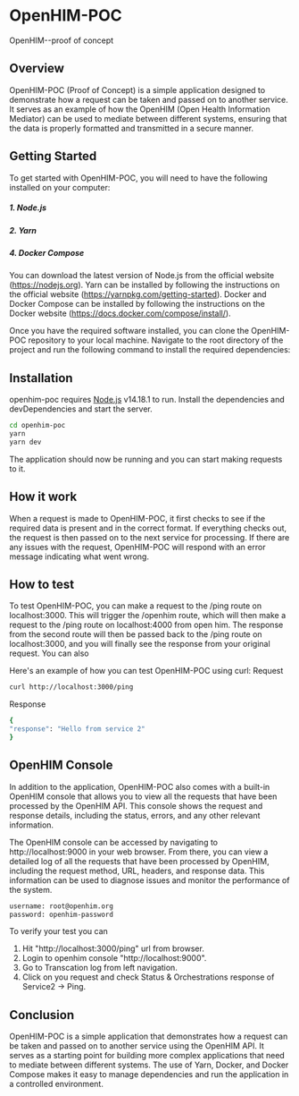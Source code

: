 # OpenHIM-POC
OpenHIM--proof of concept
## Overview
OpenHIM-POC (Proof of Concept) is a simple application designed to demonstrate how a request can be taken and passed on to another service. It serves as an example of how the OpenHIM (Open Health Information Mediator) can be used to mediate between different systems, ensuring that the data is properly formatted and transmitted in a secure manner.

## Getting Started
To get started with OpenHIM-POC, you will need to have the following installed on your computer:
##### 1. Node.js
##### 2. Yarn
##### 4. Docker Compose
You can download the latest version of Node.js from the official website (https://nodejs.org). Yarn can be installed by following the instructions on the official website (https://yarnpkg.com/getting-started). Docker and Docker Compose can be installed by following the instructions on the Docker website (https://docs.docker.com/compose/install/).

Once you have the required software installed, you can clone the OpenHIM-POC repository to your local machine. Navigate to the root directory of the project and run the following command to install the required dependencies:

## Installation
openhim-poc requires [Node.js](https://nodejs.org/) v14.18.1 to run.
Install the dependencies and devDependencies and start the server.

```sh
cd openhim-poc
yarn
yarn dev
```
The application should now be running and you can start making requests to it.

## How it work
When a request is made to OpenHIM-POC, it first checks to see if the required data is present and in the correct format. If everything checks out, the request is then passed on to the next service for processing. If there are any issues with the request, OpenHIM-POC will respond with an error message indicating what went wrong.

## How to test
To test OpenHIM-POC, you can make a request to the /ping route on localhost:3000. This will trigger the /openhim route, which will then make a request to the /ping route on localhost:4000 from open him. The response from the second route will then be passed back to the /ping route on localhost:3000, and you will finally see the response from your original request. You can also 

Here's an example of how you can test OpenHIM-POC using curl:
Request
```sh
curl http://localhost:3000/ping
```
Response
```sh
{
"response": "Hello from service 2"
}
```

## OpenHIM Console
In addition to the application, OpenHIM-POC also comes with a built-in OpenHIM console that allows you to view all the requests that have been processed by the OpenHIM API. This console shows the request and response details, including the status, errors, and any other relevant information.

The OpenHIM console can be accessed by navigating to http://localhost:9000 in your web browser. From there, you can view a detailed log of all the requests that have been processed by OpenHIM, including the request method, URL, headers, and response data. This information can be used to diagnose issues and monitor the performance of the system.
```sh
username: root@openhim.org
password: openhim-password
```
To verify your test you can 
1. Hit "http://localhost:3000/ping" url from browser.
2. Login to openhim console "http://localhost:9000".
3. Go to Transcation log from left navigation.
4. Click on you request and check Status & Orchestrations response of Service2 -> Ping.

## Conclusion
OpenHIM-POC is a simple application that demonstrates how a request can be taken and passed on to another service using the OpenHIM API. It serves as a starting point for building more complex applications that need to mediate between different systems. The use of Yarn, Docker, and Docker Compose makes it easy to manage dependencies and run the application in a controlled environment.

